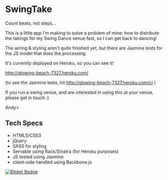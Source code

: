 SwingTake
=========

Count beats, not steps...

This is a little app I'm making to solve a problem of mine: how to distribute the takings for my Swing Dance venue fast,
so I can get back to dancing!

The wiring & styling aren't quite finished yet, but there are Jasmine tests for the JS model that does the processing.

It's currently deployed on Heroku, so you can see it!

<http://glowing-beach-7327.heroku.com/>

(to see the Jasmine tests, hit <http://glowing-beach-7327.heroku.com/ci> )

If you run a swing venue, and are interested in using this at your venue, please get in touch :)

Andy>


Tech Specs
----------

* HTML5/CSS3
* jQuery
* SASS for styling
* Servable using Rack/Sinatra (for Heroku purposes)
* JS tested using Jasmine
* client-side handled using Backbone.js

[![Bitdeli Badge](https://d2weczhvl823v0.cloudfront.net/anicholson/swing_take/trend.png)](https://bitdeli.com/free "Bitdeli Badge")

